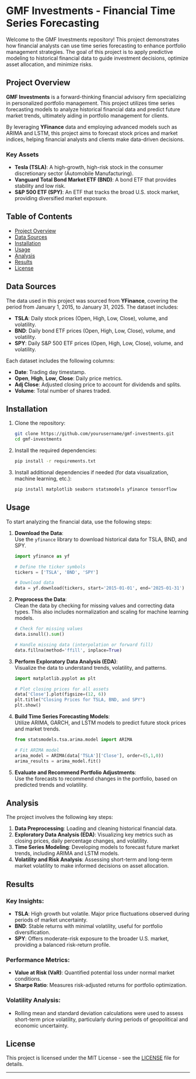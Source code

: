 # GMF Investments - Financial Time Series Forecasting

Welcome to the GMF Investments repository! This project demonstrates how financial analysts can use time series forecasting to enhance portfolio management strategies. The goal of this project is to apply predictive modeling to historical financial data to guide investment decisions, optimize asset allocation, and minimize risks.

## Project Overview

**GMF Investments** is a forward-thinking financial advisory firm specializing in personalized portfolio management. This project utilizes time series forecasting models to analyze historical financial data and predict future market trends, ultimately aiding in portfolio management for clients.

By leveraging **YFinance** data and employing advanced models such as ARIMA and LSTM, this project aims to forecast stock prices and market indices, helping financial analysts and clients make data-driven decisions.

### Key Assets
- **Tesla (TSLA)**: A high-growth, high-risk stock in the consumer discretionary sector (Automobile Manufacturing).
- **Vanguard Total Bond Market ETF (BND)**: A bond ETF that provides stability and low risk.
- **S&P 500 ETF (SPY)**: An ETF that tracks the broad U.S. stock market, providing diversified market exposure.

## Table of Contents

- [Project Overview](#project-overview)
- [Data Sources](#data-sources)
- [Installation](#installation)
- [Usage](#usage)
- [Analysis](#analysis)
- [Results](#results)
- [License](#license)

## Data Sources

The data used in this project was sourced from **YFinance**, covering the period from January 1, 2015, to January 31, 2025. The dataset includes:

- **TSLA**: Daily stock prices (Open, High, Low, Close), volume, and volatility.
- **BND**: Daily bond ETF prices (Open, High, Low, Close), volume, and volatility.
- **SPY**: Daily S&P 500 ETF prices (Open, High, Low, Close), volume, and volatility.

Each dataset includes the following columns:
- **Date**: Trading day timestamp.
- **Open**, **High**, **Low**, **Close**: Daily price metrics.
- **Adj Close**: Adjusted closing price to account for dividends and splits.
- **Volume**: Total number of shares traded.

## Installation

1. Clone the repository:
   ```bash
   git clone https://github.com/yourusername/gmf-investments.git
   cd gmf-investments
   ```

2. Install the required dependencies:
   ```bash
   pip install -r requirements.txt
   ```

3. Install additional dependencies if needed (for data visualization, machine learning, etc.):
   ```bash
   pip install matplotlib seaborn statsmodels yfinance tensorflow
   ```

## Usage

To start analyzing the financial data, use the following steps:

1. **Download the Data**:  
   Use the `yfinance` library to download historical data for TSLA, BND, and SPY. 
   
   ```python
   import yfinance as yf

   # Define the ticker symbols
   tickers = ['TSLA', 'BND', 'SPY']

   # Download data
   data = yf.download(tickers, start='2015-01-01', end='2025-01-31')
   ```

2. **Preprocess the Data**:  
   Clean the data by checking for missing values and correcting data types. This also includes normalization and scaling for machine learning models.
   
   ```python
   # Check for missing values
   data.isnull().sum()

   # Handle missing data (interpolation or forward fill)
   data.fillna(method='ffill', inplace=True)
   ```

3. **Perform Exploratory Data Analysis (EDA)**:  
   Visualize the data to understand trends, volatility, and patterns.
   
   ```python
   import matplotlib.pyplot as plt

   # Plot closing prices for all assets
   data['Close'].plot(figsize=(12, 6))
   plt.title("Closing Prices for TSLA, BND, and SPY")
   plt.show()
   ```

4. **Build Time Series Forecasting Models**:  
   Utilize ARIMA, GARCH, and LSTM models to predict future stock prices and market trends.
   
   ```python
   from statsmodels.tsa.arima.model import ARIMA

   # Fit ARIMA model
   arima_model = ARIMA(data['TSLA']['Close'], order=(5,1,0))
   arima_results = arima_model.fit()
   ```

5. **Evaluate and Recommend Portfolio Adjustments**:  
   Use the forecasts to recommend changes in the portfolio, based on predicted trends and volatility.

## Analysis

The project involves the following key steps:

1. **Data Preprocessing**: Loading and cleaning historical financial data.
2. **Exploratory Data Analysis (EDA)**: Visualizing key metrics such as closing prices, daily percentage changes, and volatility.
3. **Time Series Modeling**: Developing models to forecast future market trends, including ARIMA and LSTM models.
4. **Volatility and Risk Analysis**: Assessing short-term and long-term market volatility to make informed decisions on asset allocation.

## Results

### Key Insights:
- **TSLA**: High growth but volatile. Major price fluctuations observed during periods of market uncertainty.
- **BND**: Stable returns with minimal volatility, useful for portfolio diversification.
- **SPY**: Offers moderate-risk exposure to the broader U.S. market, providing a balanced risk-return profile.

### Performance Metrics:
- **Value at Risk (VaR)**: Quantified potential loss under normal market conditions.
- **Sharpe Ratio**: Measures risk-adjusted returns for portfolio optimization.

### Volatility Analysis:
- Rolling mean and standard deviation calculations were used to assess short-term price volatility, particularly during periods of geopolitical and economic uncertainty.

## License

This project is licensed under the MIT License - see the [LICENSE](LICENSE) file for details.

---